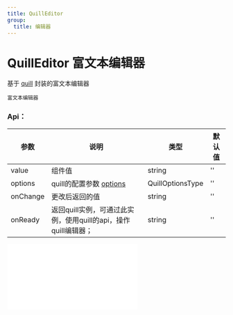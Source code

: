 ```yaml
---
title: QuillEditor
group:
  title: 编辑器
---
```


# QuillEditor 富文本编辑器

基于 <a href="https://github.com/slab/quill" target="_blank">quill</a> 封装的富文本编辑器

<code src='../components/QuillEditor.tsx'>富文本编辑器</code>

### Api：

| 参数     | 说明                                                                                                                                         | 类型   | 默认值       |
| -------- | -------------------------------------------------------------------------------------------------------------------------------------------- | ------ | ------------ |
| value    | 组件值                                                                                                                                       | string | ''           |
| options | quill的配置参数 <a href="https://quilljs.com/docs/configuration" target="_blank">options</a>                                                   | QuillOptionsType | ''           |
| onChange | 更改后返回的值                                                                                                                                 | string | ''           |
| onReady | 返回quill实例，可通过此实例，使用quill的api，操作quill编辑器；                                                                                        | string | ''           |


<embed src="../guide.md#L16-L21"></embed>
